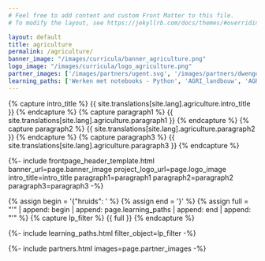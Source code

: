 ```yaml
---
# Feel free to add content and custom Front Matter to this file.
# To modify the layout, see https://jekyllrb.com/docs/themes/#overriding-theme-defaults

layout: default
title: agriculture
permalink: /agriculture/
banner_image: "/images/curricula/banner_agriculture.png"
logo_image: "/images/curricula/logo_agriculture.png"
partner_images: ['/images/partners/ugent.svg', '/images/partners/dwengo.png', '/images/partners/innovet.jpg', '/images/partners/richtpunthamme.png', '/images/partners/oost-vlaanderen.svg']
learning_paths: ['Werken met notebooks - Python', 'AGRI_landbouw', 'AGRI_lopendeband']
---
```


{% capture intro_title %} {{ site.translations[site.lang].agriculture.intro_title }} {% endcapture %}
{% capture paragraph1 %} {{ site.translations[site.lang].agriculture.paragraph1 }} {% endcapture %}
{% capture paragraph2 %} {{ site.translations[site.lang].agriculture.paragraph2 }} {% endcapture %}
{% capture paragraph3 %} {{ site.translations[site.lang].agriculture.paragraph3 }} {% endcapture %}


{%- include frontpage_header_template.html banner_url=page.banner_image project_logo_url=page.logo_image
intro_title=intro_title
paragraph1=paragraph1
paragraph2=paragraph2
paragraph3=paragraph3
-%}


{% assign begin = '{"hruids": ' %}
{% assign end = '}' %}
{% assign full = "'" | append: begin | append: page.learning_paths | append: end | append: "'" %}
{% capture lp_filter %} {{ full }} {% endcapture %}

{%- include learning_paths.html filter_object=lp_filter -%}

{%- include partners.html images=page.partner_images -%}